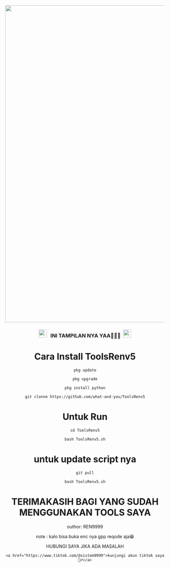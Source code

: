 </head>
<body><center><br>
<body oncontextmenu='return false;' onkeydown='return false;' onmousedown='return false;'>
<div id='font' align="center">
<div id=''>
<br>
<img src="https://d.top4top.io/p_314294qwi6.jpg"width="550"height="1000">

</i></b></h3>
<h3 align="center">
  <img src="https://emoji.discord.st/emojis/768b108d-274f-4f44-a634-8477b16efce7.gif" width="25">
  &nbsp; INI TAMPILAN NYA YAA🗿🗿🗿&nbsp;
  <img src="https://emoji.discord.st/emojis/768b108d-274f-4f44-a634-8477b16efce7.gif" width="25">


# Cara Install ToolsRenv5
```
pkg update
```
```
pkg upgrade
```
```
pkg install python
```
```
git clonne https://github.com/what-and-you/ToolsRenv5
```
# Untuk Run
```
cd ToolsRenv5
```
```
bash ToolsRenv5.sh
```

# untuk update script nya
```
git pull
```
```
bash ToolsRenv5.sh
```

# TERIMAKASIH BAGI YANG SUDAH MENGGUNAKAN TOOLS SAYA

outhor: REN9999

note  : kalo bisa buka enc nya gpp reqode aja😁

HUBUNGI SAYA JIKA ADA MASALAH
```
<a href="https://www.tiktok.com/@sistem9999">kunjungi akun tiktok saya 🙋‍♂️</a>
```
